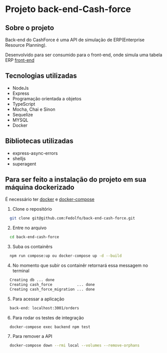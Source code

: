 # Projeto back-end-Cash-force

## Sobre o projeto

Back-end do CashForce é uma API de simulação de ERP(Enterprise Resource Planning).

Desenvolvido para ser consumido para o front-end, onde simula uma tabela ERP [front-end](https://github.com/Fedolfo/front-end-cash-force)

## Tecnologias utilizadas

* NodeJs
* Express
* Programação orientada a objetos
* TypeScript
* Mocha, Chai e Sinon
* Sequelize
* MYSQL
* Docker

## Bibliotecas utilizadas

* express-async-errors
* shelljs
* superagent

## Para ser feito a instalação do projeto em sua máquina dockerizado

É necessário ter [docker](https://docs.docker.com/get-docker/) e [docker-compose](https://docs.docker.com/compose/install/)

1. Clone o repositório
```bash
  git clone git@github.com:Fedolfo/back-end-cash-force.git
```
2. Entre no arquivo
```bash
  cd back-end-cash-force
```
3. Suba os containêrs
```bash
  npm run compose:up ou docker-compose up -d --build
```
4. No momento que subir os containêr retornará essa messagem no terminal
```bash
  Creating db ... done
  Creating cash_force           ... done
  Creating cash_force_migration ... done
```
5. Para acessar a aplicação
```bash
  back-end: localhost:3001/orders
```
6. Para rodar os testes de integração
```bash
  docker-compose exec backend npm test
```
7. Para remover a API
```bash
  docker-compose down --rmi local --volumes --remove-orphans
